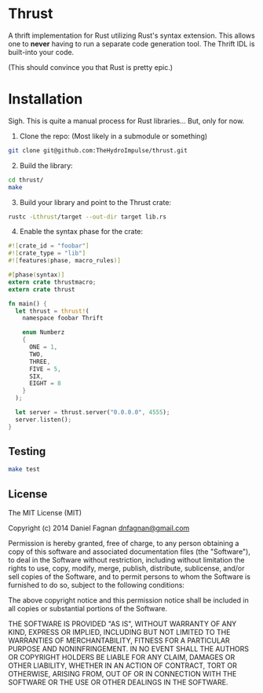 # Thrust

A thrift implementation for Rust utilizing Rust's syntax extension. This allows one to **never** having to run a separate code generation tool. The Thrift IDL is built-into your code.

(This should convince you that Rust is pretty epic.)

# Installation

Sigh. This is quite a manual process for Rust libraries... But, only for now.

1. Clone the repo: (Most likely in a submodule or something)

```bash
git clone git@github.com:TheHydroImpulse/thrust.git
```

2. Build the library:

```bash
cd thrust/
make
```

3. Build your library and point to the Thrust crate:

```bash
rustc -Lthrust/target --out-dir target lib.rs
```

4. Enable the syntax phase for the crate:

```rust
#![crate_id = "foobar"]
#![crate_type = "lib"]
#![features(phase, macro_rules)]

#[phase(syntax)]
extern crate thrustmacro;
extern crate thrust

fn main() {
  let thrust = thrust!(
    namespace foobar Thrift

    enum Numberz
    {
      ONE = 1,
      TWO,
      THREE,
      FIVE = 5,
      SIX,
      EIGHT = 8
    }
  );

  let server = thrust.server("0.0.0.0", 4555);
  server.listen();
}
```

## Testing

```bash
make test
```

## License

The MIT License (MIT)

Copyright (c) 2014 Daniel Fagnan <dnfagnan@gmail.com>

Permission is hereby granted, free of charge, to any person obtaining a copy
of this software and associated documentation files (the "Software"), to deal
in the Software without restriction, including without limitation the rights
to use, copy, modify, merge, publish, distribute, sublicense, and/or sell
copies of the Software, and to permit persons to whom the Software is
furnished to do so, subject to the following conditions:

The above copyright notice and this permission notice shall be included in
all copies or substantial portions of the Software.

THE SOFTWARE IS PROVIDED "AS IS", WITHOUT WARRANTY OF ANY KIND, EXPRESS OR
IMPLIED, INCLUDING BUT NOT LIMITED TO THE WARRANTIES OF MERCHANTABILITY,
FITNESS FOR A PARTICULAR PURPOSE AND NONINFRINGEMENT. IN NO EVENT SHALL THE
AUTHORS OR COPYRIGHT HOLDERS BE LIABLE FOR ANY CLAIM, DAMAGES OR OTHER
LIABILITY, WHETHER IN AN ACTION OF CONTRACT, TORT OR OTHERWISE, ARISING FROM,
OUT OF OR IN CONNECTION WITH THE SOFTWARE OR THE USE OR OTHER DEALINGS IN
THE SOFTWARE.


